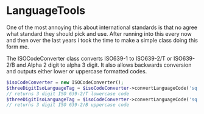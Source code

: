 # LanguageTools

One of the most annoying this about international standards is that no agree what standard they should pick and use.
After running into this every now and then over the last years i took the time to make a simple class doing this form me.

The ISOCodeConverter class converts ISO639-1 to ISO639-2/T or ISO639-2/B and Alpha 2 digit to alpha 3 digit. It also allows
backwards conversion and outputs either lower or uppercase formatted codes.
```php
$isoCodeConverter = new ISOCodeConverter();
$threeDigitIsoLanguageTag = $isoCodeConverter->convertLanguageCode('sq');
// returns 3 digit ISO 639-2/T lowercase code
$threeDigitIsoLanguageTag = $isoCodeConverter->convertLanguageCode('sq', TRUE, TRUE);
// returns 3 digit ISO 639-2/B uppercase code
```
